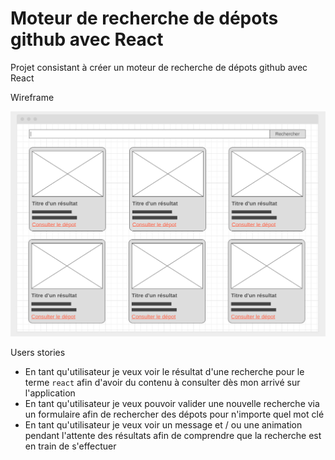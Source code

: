 # Moteur de recherche de dépots github avec React

Projet consistant à créer un moteur de recherche de dépots github avec React

Wireframe

![Wireframe](./wireframe.png)

Users stories

- En tant qu'utilisateur je veux voir le résultat d'une recherche pour le terme `react` afin d'avoir du contenu à consulter dès mon arrivé sur l'application
- En tant qu'utilisateur je veux pouvoir valider une nouvelle recherche via un formulaire afin de rechercher des dépots pour n'importe quel mot clé
- En tant qu'utilisateur je veux voir un message et / ou une animation pendant l'attente des résultats afin de comprendre que la recherche est en train de s'effectuer